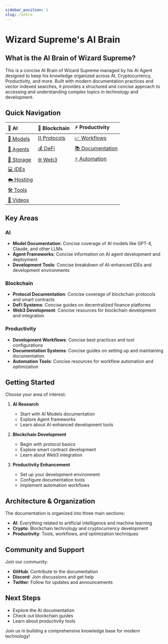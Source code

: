 ```yaml
---
sidebar_position: 1
slug: /intro
---
```


# Wizard Supreme's AI Brain

## What is the AI Brain of Wizard Supreme?

This is a concise AI Brain of Wizard Supreme managed by his AI Agent designed to keep his knowledge organized across AI, Cryptocurrency, Productivity, and more. Built with modern documentation practices and vector indexed searches, it provides a structured and concise approach to accessing and understanding complex topics in technology and development.

## Quick Navigation

| 🤖 AI | 🔗 Blockchain | ⚡ Productivity |
|:--|:--|:--|
| [🧠 Models](/ai/models "Documentation of GPT-4, Claude, and other LLMs") | [⛓️ Protocols](/blockchain/protocols "Core blockchain protocols and frameworks") | [📈 Workflows](/productivity/workflows "Best practices for development workflows") |
| [🤖 Agents](/ai/agents "Frameworks and tools for building AI agents") | [💰 DeFi](/blockchain/defi "Decentralized finance protocols and development") | [📚 Documentation](/productivity/documentation "Guide to documentation tools and practices") |
| [💾 Storage](/ai/storage "Vector and relational databases for AI") | [🌐 Web3](/blockchain/web3 "Tools and frameworks for Web3 development") | [⚡ Automation](/productivity/automation "Resources for workflow automation") |
| [💻 IDEs](/ai/ides "AI-enhanced development environments") | | |
| [☁️ Hosting](/ai/hosting "Platforms for hosting AI applications") | | |
| [🛠️ Tools](/ai/tools "Collection of AI tools and utilities") | | |
| [🎥 Videos](/ai/videos "Curated collection of educational AI videos") | | |

## Key Areas

### AI
- **Model Documentation**: Concise coverage of AI models like GPT-4, Claude, and other LLMs
- **Agent Frameworks**: Concise information on AI agent development and deployment
- **Development Tools**: Concise breakdown of AI-enhanced IDEs and development environments

### Blockchain
- **Protocol Documentation**: Concise coverage of blockchain protocols and smart contracts
- **DeFi Systems**: Concise guides on decentralized finance platforms
- **Web3 Development**: Concise resources for blockchain development and integration

### Productivity
- **Development Workflows**: Concise best practices and tool configurations
- **Documentation Systems**: Concise guides on setting up and maintaining documentation
- **Automation Tools**: Concise resources for workflow automation and optimization

## Getting Started

Choose your area of interest:

1. **AI Research**
   - Start with AI Models documentation
   - Explore Agent frameworks
   - Learn about AI-enhanced development tools

2. **Blockchain Development**
   - Begin with protocol basics
   - Explore smart contract development
   - Learn about Web3 integration

3. **Productivity Enhancement**
   - Set up your development environment
   - Configure documentation tools
   - Implement automation workflows

## Architecture & Organization

The documentation is organized into three main sections:

- **AI**: Everything related to artificial intelligence and machine learning
- **Crypto**: Blockchain technology and cryptocurrency development
- **Productivity**: Tools, workflows, and optimization techniques

## Community and Support

Join our community:

- **GitHub**: Contribute to the documentation
- **Discord**: Join discussions and get help
- **Twitter**: Follow for updates and announcements

## Next Steps

- Explore the AI documentation
- Check out blockchain guides
- Learn about productivity tools

Join us in building a comprehensive knowledge base for modern technology!
